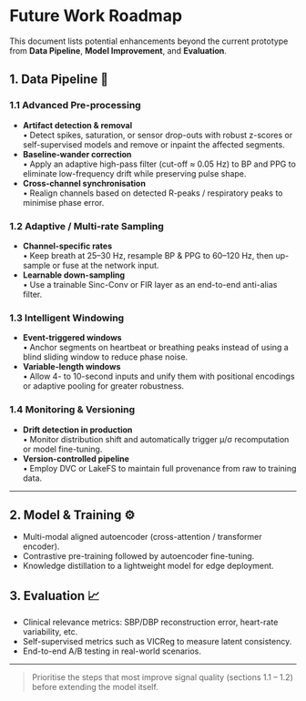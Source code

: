 # Future Work Roadmap

This document lists potential enhancements beyond the current prototype from **Data Pipeline**, **Model Improvement**, and **Evaluation**.

## 1. Data Pipeline  🔬
### 1.1 Advanced Pre-processing
- **Artifact detection & removal**  
  • Detect spikes, saturation, or sensor drop-outs with robust z-scores or self-supervised models and remove or inpaint the affected segments.
- **Baseline-wander correction**  
  • Apply an adaptive high-pass filter (cut-off ≈ 0.05 Hz) to BP and PPG to eliminate low-frequency drift while preserving pulse shape.
- **Cross-channel synchronisation**  
  • Realign channels based on detected R-peaks / respiratory peaks to minimise phase error.

### 1.2 Adaptive / Multi-rate Sampling
- **Channel-specific rates**  
  • Keep breath at 25–30 Hz, resample BP & PPG to 60–120 Hz, then up-sample or fuse at the network input.
- **Learnable down-sampling**  
  • Use a trainable Sinc-Conv or FIR layer as an end-to-end anti-alias filter.

### 1.3 Intelligent Windowing
- **Event-triggered windows**  
  • Anchor segments on heartbeat or breathing peaks instead of using a blind sliding window to reduce phase noise.
- **Variable-length windows**  
  • Allow 4- to 10-second inputs and unify them with positional encodings or adaptive pooling for greater robustness.

### 1.4 Monitoring & Versioning
- **Drift detection in production**  
  • Monitor distribution shift and automatically trigger μ/σ recomputation or model fine-tuning.
- **Version-controlled pipeline**  
  • Employ DVC or LakeFS to maintain full provenance from raw to training data.

---
## 2. Model & Training  ⚙️
- Multi-modal aligned autoencoder (cross-attention / transformer encoder).  
- Contrastive pre-training followed by autoencoder fine-tuning.  
- Knowledge distillation to a lightweight model for edge deployment.

## 3. Evaluation  📈
- Clinical relevance metrics: SBP/DBP reconstruction error, heart-rate variability, etc.  
- Self-supervised metrics such as VICReg to measure latent consistency.  
- End-to-end A/B testing in real-world scenarios.

---
> Prioritise the steps that most improve signal quality (sections 1.1 – 1.2) before extending the model itself.

